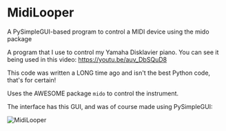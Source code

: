 # MidiLooper

A PySimpleGUI-based program to control a MIDI device using the mido package

A program that I use to control my Yamaha Disklavier piano.  You can see it being used in this video:
https://youtu.be/auv_DbSQuD8

This code was written a LONG time ago and isn't the best Python code, that's for certain!

Uses the AWESOME package `mido` to control the instrument.

The interface has this GUI, and was of course made using PySimpleGUI:

![MidiLooper](https://user-images.githubusercontent.com/46163555/213523154-24c1748f-e193-429e-8daa-0a6d3121414b.png)
